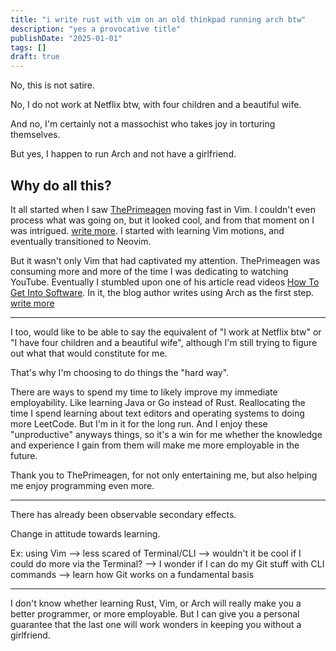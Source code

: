 ```yaml
---
title: "i write rust with vim on an old thinkpad running arch btw"
description: "yes a provocative title"
publishDate: "2025-01-01"
tags: []
draft: true
---
```


No, this is not satire.

No, I do not work at Netflix btw, with four children and a beautiful wife.

And no, I'm certainly not a massochist who takes joy in torturing themselves.

But yes, I happen to run Arch and not have a girlfriend.

## Why do all this?

It all started when I saw [ThePrimeagen](https://www.youtube.com/@ThePrimeTimeagen) moving fast in Vim. I couldn't even process what was going on, but it looked cool, and from that moment on I was intrigued. [write more](). I started with learning Vim motions, and eventually transitioned to Neovim.

But it wasn't only Vim that had captivated my attention. ThePrimeagen was consuming more and more of the time I was dedicating to watching YouTube. Eventually I stumbled upon one of his article read videos [How To Get Into Software](https://youtu.be/ijQvgERWKjA?si=zfVB-fnBYaaEwcNu). In it, the blog author writes using Arch as the first step. [write more]()

---

I too, would like to be able to say the equivalent of "I work at Netflix btw" or "I have four children and a beautiful wife", although I'm still trying to figure out what that would constitute for me.

That's why I'm choosing to do things the "hard way".

There are ways to spend my time to likely improve my immediate employability. Like learning Java or Go instead of Rust. Reallocating the time I spend learning about text editors and operating systems to doing more LeetCode. But I'm in it for the long run. And I enjoy these "unproductive" anyways things, so it's a win for me whether the knowledge and experience I gain from them will make me more employable in the future.

Thank you to ThePrimeagen, for not only entertaining me, but also helping me enjoy programming even more.

---

There has already been observable secondary effects.

Change in attitude towards learning.

Ex: 
using Vim 
--> less scared of Terminal/CLI 
--> wouldn't it be cool if I could do more via the Terminal?
--> I wonder if I can do my Git stuff with CLI commands
--> learn how Git works on a fundamental basis

---

I don't know whether learning Rust, Vim, or Arch will really make you a better programmer, or more employable. But I can give you a personal guarantee that the last one will work wonders in keeping you without a girlfriend.
